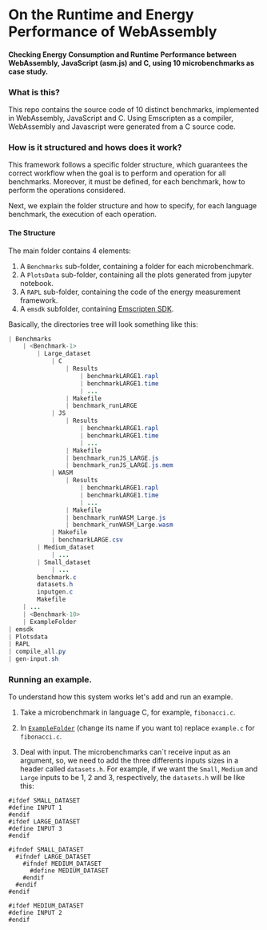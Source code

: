 # On the Runtime and Energy Performance of WebAssembly
#### Checking Energy Consumption and Runtime Performance between WebAssembly, JavaScript (asm.js) and C, using 10 microbenchmarks as case study.

### What is this?

This repo contains the source code of 10 distinct benchmarks, implemented in WebAssembly, JavaScript and C. Using Emscripten as a compiler, WebAssembly and Javascript were generated from a C source code.

### How is it structured and hows does it work?

This framework follows a specific folder structure, which guarantees the correct workflow when the goal is to perform and operation for all benchmarks.
Moreover, it must be defined, for each benchmark, how to perform the operations considered.

Next, we explain the folder structure and how to specify, for each language benchmark, the execution of each operation.

#### The Structure
The main folder contains 4 elements: 
1. A `Benchmarks` sub-folder, containing a folder for each microbenchmark.
2. A `PlotsData` sub-folder, containing all the plots generated from jupyter notebook.
3. A `RAPL` sub-folder, containing the code of the energy measurement framework.
4. A `emsdk` subfolder, containing [Emscripten SDK](https://github.com/emscripten-core/emsdk).

Basically, the directories tree will look something like this:

```Java
| Benchmarks
	| <Benchmark-1>
		| Large_dataset
			| C
				| Results
					| benchmarkLARGE1.rapl
					| benchmarkLARGE1.time
					| ...
				| Makefile
				| benchmark_runLARGE
			| JS
				| Results
					| benchmarkLARGE1.rapl
					| benchmarkLARGE1.time
					| ...
				| Makefile
				| benchmark_runJS_LARGE.js
				| benchmark_runJS_LARGE.js.mem
			| WASM
				| Results
					| benchmarkLARGE1.rapl
					| benchmarkLARGE1.time
					| ...
				| Makefile
				| benchmark_runWASM_Large.js
				| benchmark_runWASM_Large.wasm
			| Makefile
			| benchmarkLARGE.csv
		| Medium_dataset
			| ...
		| Small_dataset
			| ...
		benchmark.c
		datasets.h
		inputgen.c
		Makefile
	| ...
	| <Benchmark-10>
	| ExampleFolder
| emsdk
| Plotsdata
| RAPL
| compile_all.py
| gen-input.sh

```

### Running an example.

To understand how this system works let's add and run an example.

1. Take a microbenchmark in language C, for example, `fibonacci.c`.

2. In [`ExampleFolder`](https://github.com/OnThePerformanceofWebAssembly/PerformanceOfWebAssembly/tree/main/Benchmarks/ExampleFolder) (change its name if you want to) replace `example.c` for `fibonacci.c`.

3. Deal with input. The microbenchmarks can´t receive input as an argument, so, we need to add the three differents inputs sizes in a header called `datasets.h`. For example, if we want the `Small`, `Medium` and `Large` inputs to be 1, 2 and 3, respectively, the `datasets.h` will be like this:

```
#ifdef SMALL_DATASET
#define INPUT 1
#endif
#ifdef LARGE_DATASET
#define INPUT 3
#endif

#ifndef SMALL_DATASET
  #ifndef LARGE_DATASET
    #ifndef MEDIUM_DATASET
      #define MEDIUM_DATASET
    #endif
  #endif
#endif

#ifdef MEDIUM_DATASET
#define INPUT 2
#endif
```
